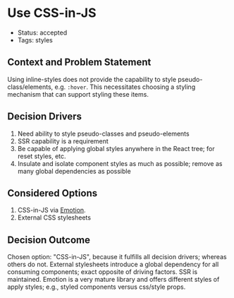# Use CSS-in-JS

- Status: accepted
- Tags: styles

## Context and Problem Statement

Using inline-styles does not provide the capability to style pseudo-class/elements, e.g. `:hover`. This necessitates choosing a styling mechanism that can support styling these items.

## Decision Drivers

1. Need ability to style pseudo-classes and pseudo-elements
2. SSR capability is a requirement
3. Be capable of applying global styles anywhere in the React tree; for reset styles, etc.
4. Insulate and isolate component styles as much as possible; remove as many global dependencies as possible

## Considered Options

1. CSS-in-JS via [Emotion](https://emotion.sh/docs).
2. External CSS stylesheets

## Decision Outcome

Chosen option: "CSS-in-JS", because it fulfills all decision drivers; whereas others do not. External stylesheets introduce a global dependency for all consuming components; exact opposite of driving factors. SSR is maintained. Emotion is a very mature library and offers different styles of apply styles; e.g., styled components versus css/style props.
